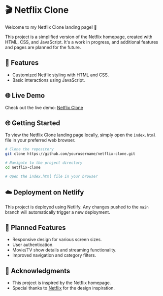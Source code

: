 # 🎬 Netflix Clone

Welcome to my Netflix Clone landing page! 🎉

This project is a simplified version of the Netflix homepage, created with HTML, CSS, and JavaScript. It's a work in progress, and additional features and pages are planned for the future.

## 🚀 Features

- Customized Netflix styling with HTML and CSS.
- Basic interactions using JavaScript.

## 🌐 Live Demo

Check out the live demo: [Netflix Clone](https://netflix-open.netlify.app/)

## 🌐 Getting Started

To view the Netflix Clone landing page locally, simply open the `index.html` file in your preferred web browser.

```bash
# Clone the repository
git clone https://github.com/yourusername/netflix-clone.git

# Navigate to the project directory
cd netflix-clone

# Open the index.html file in your browser
```

## ☁️ Deployment on Netlify

This project is deployed using Netlify. Any changes pushed to the `main` branch will automatically trigger a new deployment.


## 🚧 Planned Features

- Responsive design for various screen sizes.
- User authentication.
- Movie/TV show details and streaming functionality.
- Improved navigation and category filters.


## 🙏 Acknowledgments

- This project is inspired by the Netflix homepage.
- Special thanks to [Netflix](https://www.netflix.com) for the design inspiration.
